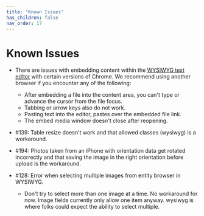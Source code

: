 ```yaml
---
title: "Known Issues"
has_children: false
nav_order: 17
---
```


# Known Issues

- There are issues with embedding content within the [WYSIWYG text editor](../wysiwyg/index.md) with certain versions of Chrome. We recommend using another browser if you encounter any of the following:
  - After embedding a file into the content area, you can't type or advance the cursor from the file focus.
  - Tabbing or arrow keys also do not work.
  - Pasting text into the editor, pastes over the embedded file link.
  - The embed media window doesn't close after reopening.

- #139: Table resize doesn't work and that allowed classes (wysiwyg) is a workaround.

- #194: Photos taken from an iPhone with orientation data get rotated incorrectly and that saving the image in the right orientation before upload is the workaround.

- #128: Error when selecting multiple images from entity browser in WYSIWYG.
  - Don't try to select more than one image at a time. No workaround for now. Image fields currently only allow one item anyway. wysiwyg is where folks could expect the ability to select multiple.